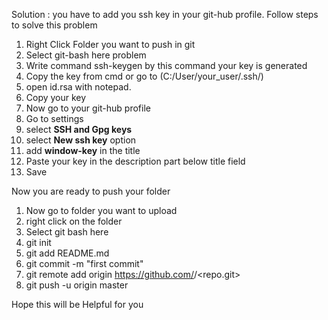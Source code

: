 Solution :
you have to add you ssh key in your git-hub profile. Follow steps to solve this problem

1. Right Click Folder you want to push in git
2. Select git-bash here problem
3. Write command ssh-keygen by this command your key is generated
4. Copy the key from cmd or go to (C:/User/your_user/.ssh/)
5. open id.rsa with notepad.
6. Copy your key
7. Now go to your git-hub profile
8. Go to settings
9. select **SSH and Gpg keys** 
10. select **New ssh key** option
11. add **window-key** in the title 
12. Paste your key in the description part below title field
13. Save

Now you are ready to push your folder

1. Now go to folder you want to upload
2. right click on the folder
3. Select git bash here 
4. git init
5. git add README.md
6. git commit -m "first commit"
7. git remote add origin https://github.com/<UserName>/<repo.git>
8. git push -u origin master

Hope this will be Helpful for you
